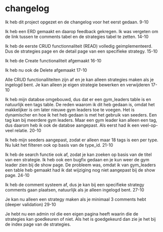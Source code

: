 # changelog
Ik heb dit project opgezet en de changelog voor het eerst gedaan. 9-10

Ik heb een ERD gemaakt en daarop feedback gekregen. Ik was vergeten om de link tussen te comments tabel en de strategies tabel te zetten. 14-10

Ik heb de eerste CRUD functionnaliteit (READ) volledig geimplementeerd. Dus de strategies page en de detail page van een specifieke strategy. 15-10

Ik heb de Create functionaliteit afgemaakt 16-10

Ik heb nu ook de Delete afgemaakt 17-10

Alle CRUD functionalliteiten zijn af en je kan alleen strategies maken als je ingelogd bent. Je kan alleen je eigen strategie bewerken en verwijderen 17-10

Ik heb mijn databse omgebouwd, dus dat er een gym_leaders table is en natuurlijk een tags table. De reden waarom ik dit heb gedaan is, omdat het makkelijker is om later nieuwe gym leaders toe te voegen. Het is dynamischer en hoe ik het heb gedaan is met het gebruik van seeders. Een tag kan bij meerdere gym leaders. Maar een gym leader kan alleen een tag, dus daarom heb ik ook de databse aangepast. Als eerst had ik een veel-op-veel relatie. 20-10

Ik heb mijn seeders aangepast, zodat er alleen maar 18 tags is een per type. Nu lukt het filteren ook op basis van de type_id. 21-10

Ik heb de search functie ook af, zodat je kan zoeken op basis van de titel van een strategie. Ik heb ook een bugfix gedaan en je kun weer de gym leader zien bij de show page. De probleem was, omdat ik van gym_leaders een table heb gemaakt had ik dat wijziging nog niet aangepast bij de show page. 24-10

Ik heb de comment systeem af, dus je kan bij een specifieke strategy comments gaan plaatsen, natuurlijk als je alleen ingelogd bent. 27-10

Je kan nu alleen een strategy maken als je minimaal 3 comments hebt (deeper validation) 29-10

Je hebt nu een admin rol die een eigen pagina heeft waarin die de strategies kan goedkeuren of niet. Als het is goedgekeurd dan zie je het bij de index page van de strategies. 

